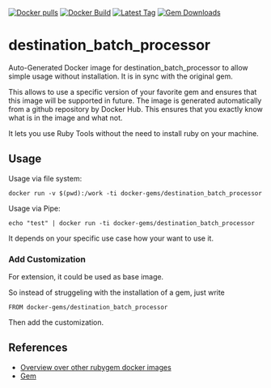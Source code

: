 [![Docker pulls](https://img.shields.io/docker/pulls/rubygem/destination_batch_processor.svg)](https://hub.docker.com/r/rubygem/destination_batch_processor/)
[![Docker Build](https://img.shields.io/docker/automated/rubygem/destination_batch_processor.svg)](https://hub.docker.com/r/rubygem/destination_batch_processor/)
[![Latest Tag](https://img.shields.io/github/tag/docker-rubygem/destination_batch_processor.svg)](https://hub.docker.com/r/rubygem/destination_batch_processor/)
[![Gem Downloads](https://img.shields.io/gem/dt/destination_batch_processor.svg)](https://rubygems.org/gems/destination_batch_processor/)
# destination_batch_processor

Auto-Generated Docker image for destination_batch_processor to allow simple usage without installation.
It is in sync with the original gem.

This allows to use a specific version of your favorite gem and ensures that this image will be supported in future.
The image is generated automatically from a github repository by Docker Hub.
This ensures that you exactly know what is in the image and what not.

It lets you use Ruby Tools without the need to install ruby on your machine.

## Usage

Usage via file system:

`docker run -v $(pwd):/work -ti docker-gems/destination_batch_processor`

Usage via Pipe:

`echo "test" | docker run -ti docker-gems/destination_batch_processor`

It depends on your specific use case how your want to use it.

### Add Customization

For extension, it could be used as base image.

So instead of struggeling with the installation of a gem, just write

`FROM docker-gems/destination_batch_processor`

Then add the customization.

## References

 - [Overview over other rubygem docker images](https://github.com/thinkbot/docker-rubygem)
 - [Gem](https://rubygems.org/gems/destination_batch_processor/)
